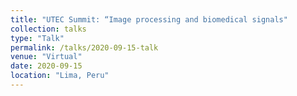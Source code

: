 ```yaml
---
title: "UTEC Summit: “Image processing and biomedical signals"
collection: talks
type: "Talk"
permalink: /talks/2020-09-15-talk
venue: "Virtual"
date: 2020-09-15
location: "Lima, Peru"
---
```


